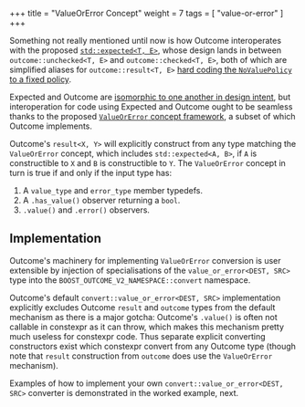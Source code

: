 +++
title = "ValueOrError Concept"
weight = 7
tags = [ "value-or-error" ]
+++

Something not really mentioned until now is how Outcome interoperates with the proposed
[`std::expected<T, E>`](https://wg21.link/P0323), whose design lands in between `outcome::unchecked<T, E>`
and `outcome::checked<T, E>`, both of which are simplified aliases for `outcome::result<T, E>` [hard
coding the `NoValuePolicy` to a fixed policy](../../policies).

Expected and Outcome are [isomorphic to one another in design intent](../../../faq/#why-doesn-t-outcome-duplicate-std-expected-t-e-s-design), but interoperation
for code using Expected and Outcome ought to be seamless thanks to the proposed [`ValueOrError`
concept framework](https://wg21.link/P0786), a subset of which Outcome implements.

Outcome's `result<X, Y>` will explicitly construct from any type matching the `ValueOrError`
concept, which includes `std::expected<A, B>`, if `A` is constructible to `X` and `B` is
constructible to `Y`. The `ValueOrError` concept in turn is true if and only if the input type has:

1. A `value_type` and `error_type` member typedefs.
2. A `.has_value()` observer returning a `bool`.
3. `.value()` and `.error()` observers.

## Implementation

Outcome's machinery for implementing `ValueOrError` conversion is user extensible by injection
of specialisations of the `value_or_error<DEST, SRC>` type into the `BOOST_OUTCOME_V2_NAMESPACE::convert` namespace.

Outcome's default `convert::value_or_error<DEST, SRC>` implementation explicitly excludes Outcome `result`
and `outcome` types from the default mechanism as there is a major gotcha:
Outcome's `.value()` is often not callable in constexpr as it can throw, which makes this mechanism pretty much
useless for constexpr code. Thus separate explicit converting constructors exist which constexpr convert
from any Outcome type (though note that `result` construction from `outcome` does use the
`ValueOrError` mechanism).

Examples of how to implement your own `convert::value_or_error<DEST, SRC>` converter
is demonstrated in the worked example, next.